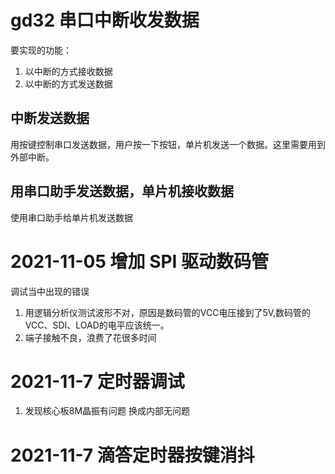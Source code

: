 # gd32 串口中断收发数据



要实现的功能：

1. 以中断的方式接收数据
2. 以中断的方式发送数据

## 中断发送数据

用按键控制串口发送数据，用户按一下按钮，单片机发送一个数据。这里需要用到外部中断。

## 用串口助手发送数据，单片机接收数据

使用串口助手给单片机发送数据

# 2021-11-05 增加 SPI 驱动数码管

调试当中出现的错误

1. 用逻辑分析仪测试波形不对，原因是数码管的VCC电压接到了5V,数码管的VCC、SDI、LOAD的电平应该统一。
2. 端子接触不良，浪费了花很多时间

# 2021-11-7 定时器调试

1. 发现核心板8M晶振有问题 换成内部无问题


# 2021-11-7 滴答定时器按键消抖

